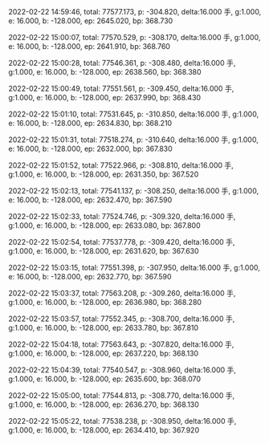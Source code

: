 2022-02-22 14:59:46, total: 77577.173, p: -304.820, delta:16.000 手, g:1.000, e: 16.000, b: -128.000, ep: 2645.020, bp: 368.730

2022-02-22 15:00:07, total: 77570.529, p: -308.170, delta:16.000 手, g:1.000, e: 16.000, b: -128.000, ep: 2641.910, bp: 368.760

2022-02-22 15:00:28, total: 77546.361, p: -308.480, delta:16.000 手, g:1.000, e: 16.000, b: -128.000, ep: 2638.560, bp: 368.380

2022-02-22 15:00:49, total: 77551.561, p: -309.450, delta:16.000 手, g:1.000, e: 16.000, b: -128.000, ep: 2637.990, bp: 368.430

2022-02-22 15:01:10, total: 77531.645, p: -310.850, delta:16.000 手, g:1.000, e: 16.000, b: -128.000, ep: 2634.830, bp: 368.210

2022-02-22 15:01:31, total: 77518.274, p: -310.640, delta:16.000 手, g:1.000, e: 16.000, b: -128.000, ep: 2632.000, bp: 367.830

2022-02-22 15:01:52, total: 77522.966, p: -308.810, delta:16.000 手, g:1.000, e: 16.000, b: -128.000, ep: 2631.350, bp: 367.520

2022-02-22 15:02:13, total: 77541.137, p: -308.250, delta:16.000 手, g:1.000, e: 16.000, b: -128.000, ep: 2632.470, bp: 367.590

2022-02-22 15:02:33, total: 77524.746, p: -309.320, delta:16.000 手, g:1.000, e: 16.000, b: -128.000, ep: 2633.080, bp: 367.800

2022-02-22 15:02:54, total: 77537.778, p: -309.420, delta:16.000 手, g:1.000, e: 16.000, b: -128.000, ep: 2631.620, bp: 367.630

2022-02-22 15:03:15, total: 77551.398, p: -307.950, delta:16.000 手, g:1.000, e: 16.000, b: -128.000, ep: 2632.770, bp: 367.590

2022-02-22 15:03:37, total: 77563.208, p: -309.260, delta:16.000 手, g:1.000, e: 16.000, b: -128.000, ep: 2636.980, bp: 368.280

2022-02-22 15:03:57, total: 77552.345, p: -308.700, delta:16.000 手, g:1.000, e: 16.000, b: -128.000, ep: 2633.780, bp: 367.810

2022-02-22 15:04:18, total: 77563.643, p: -307.820, delta:16.000 手, g:1.000, e: 16.000, b: -128.000, ep: 2637.220, bp: 368.130

2022-02-22 15:04:39, total: 77540.547, p: -308.960, delta:16.000 手, g:1.000, e: 16.000, b: -128.000, ep: 2635.600, bp: 368.070

2022-02-22 15:05:00, total: 77544.813, p: -308.770, delta:16.000 手, g:1.000, e: 16.000, b: -128.000, ep: 2636.270, bp: 368.130

2022-02-22 15:05:22, total: 77538.238, p: -308.950, delta:16.000 手, g:1.000, e: 16.000, b: -128.000, ep: 2634.410, bp: 367.920
